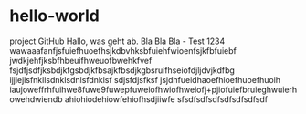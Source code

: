# hello-world
project GitHub
Hallo, was geht ab. Bla Bla Bla - Test 1234 
wawaaafanfjsfuiefhuoefhsjkdbvhksbfuiehfwioenfsjkfbfuiebf
jwdkjehfjksbfhbeuifhweuofbwehkfvef
fsjdfjsdfjksbdjkfgsbdjkfbsajkfbsdjkgbsruifhseiofdjljdvjkdfbg
ijjiejisfnkllsdnklsdnlsfdnklsf
sdjsfdjsfksf
jsjdhfueidhaoefhioefhuoefhuoih
iaujoweffrhfuihwe8fuwe9fuwepfuweiofhwiofhweiofj+pjiofuiefbruieghwuierhowehdwiendb
ahiohiodehiowfehiofhsdjiiwfe
sfsdfsdfsdfsdfsdfsdfsdf
